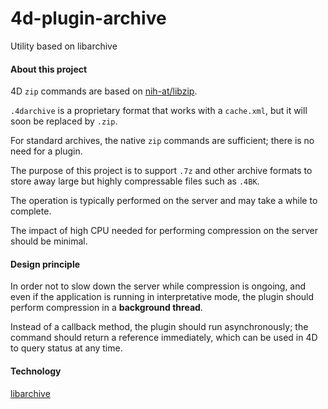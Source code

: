 # 4d-plugin-archive
Utility based on libarchive

#### About this project

4D `zip` commands are based on [nih-at/libzip](https://github.com/nih-at/libzip).

`.4darchive` is a proprietary format that works with a `cache.xml`, but it will soon be replaced by `.zip`.

For standard archives, the native `zip` commands are sufficient; there is no need for a plugin.

The purpose of this project is to support `.7z` and other archive formats to store away large but highly compressable files such as `.4BK`.

The operation is typically performed on the server and may take a while to complete.

The impact of high CPU needed for performing compression on the server should be minimal.

#### Design principle

In order not to slow down the server while compression is ongoing, and even if the application is running in interpretative mode, the plugin should perform compression in a **background thread**.

Instead of a callback method, the plugin should run asynchronously; the command should return a reference immediately, which can be used in 4D to query status at any time.

#### Technology

[libarchive](https://www.libarchive.org)
